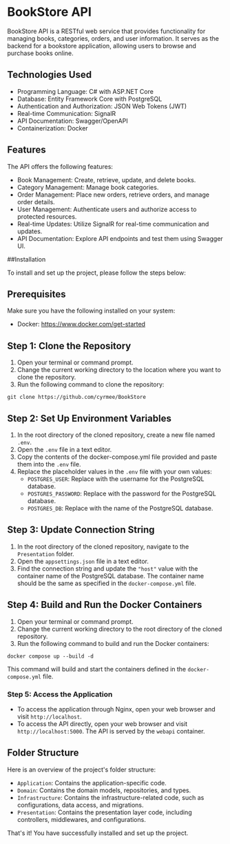 # BookStore API

BookStore API is a RESTful web service that provides functionality for managing books, categories, orders, and user information. It serves as the backend for a bookstore application, allowing users to browse and purchase books online.

## Technologies Used

- Programming Language: C# with ASP.NET Core
- Database: Entity Framework Core with PostgreSQL
- Authentication and Authorization: JSON Web Tokens (JWT)
- Real-time Communication: SignalR
- API Documentation: Swagger/OpenAPI
- Containerization: Docker

## Features

The API offers the following features:

- Book Management: Create, retrieve, update, and delete books.
- Category Management: Manage book categories.
- Order Management: Place new orders, retrieve orders, and manage order details.
- User Management: Authenticate users and authorize access to protected resources.
- Real-time Updates: Utilize SignalR for real-time communication and updates.
- API Documentation: Explore API endpoints and test them using Swagger UI.

##Installation

To install and set up the project, please follow the steps below:

## Prerequisites
Make sure you have the following installed on your system:
- Docker: https://www.docker.com/get-started

## Step 1: Clone the Repository
1. Open your terminal or command prompt.
2. Change the current working directory to the location where you want to clone the repository.
3. Run the following command to clone the repository:

```shell
git clone https://github.com/cyrmee/BookStore
```

## Step 2: Set Up Environment Variables
1. In the root directory of the cloned repository, create a new file named `.env`.
2. Open the `.env` file in a text editor.
3. Copy the contents of the docker-compose.yml file provided and paste them into the `.env` file.
4. Replace the placeholder values in the `.env` file with your own values:
   - `POSTGRES_USER`: Replace with the username for the PostgreSQL database.
   - `POSTGRES_PASSWORD`: Replace with the password for the PostgreSQL database.
   - `POSTGRES_DB`: Replace with the name of the PostgreSQL database.

## Step 3: Update Connection String
1. In the root directory of the cloned repository, navigate to the `Presentation` folder.
2. Open the `appsettings.json` file in a text editor.
3. Find the connection string and update the `"host"` value with the container name of the PostgreSQL database. The container name should be the same as specified in the `docker-compose.yml` file.

## Step 4: Build and Run the Docker Containers
1. Open your terminal or command prompt.
2. Change the current working directory to the root directory of the cloned repository.
3. Run the following command to build and run the Docker containers:

```shell
docker compose up --build -d
```

This command will build and start the containers defined in the `docker-compose.yml` file.

### Step 5: Access the Application
- To access the application through Nginx, open your web browser and visit `http://localhost`.
- To access the API directly, open your web browser and visit `http://localhost:5000`. The API is served by the `webapi` container.

## Folder Structure
Here is an overview of the project's folder structure:

- `Application`: Contains the application-specific code.
- `Domain`: Contains the domain models, repositories, and types.
- `Infrastructure`: Contains the infrastructure-related code, such as configurations, data access, and migrations.
- `Presentation`: Contains the presentation layer code, including controllers, middlewares, and configurations.

That's it! You have successfully installed and set up the project.
